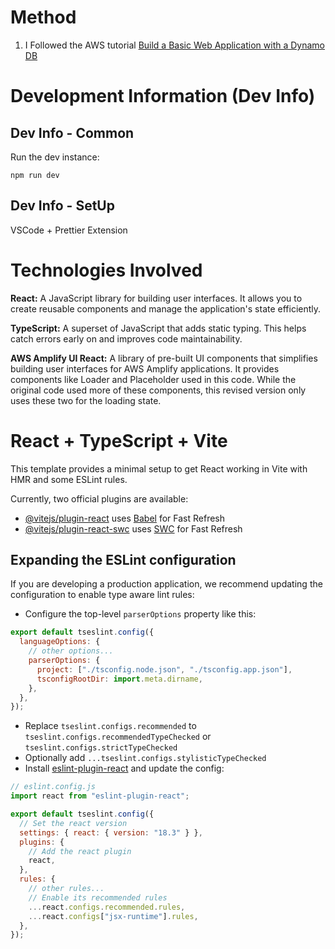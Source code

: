 # Method

1. I Followed the AWS tutorial [Build a Basic Web Application with a Dynamo DB](https://aws.amazon.com/getting-started/hands-on/build-web-app-s3-lambda-api-gateway-dynamodb/module-three/)

# Development Information (Dev Info)

## Dev Info - Common

Run the dev instance:

```
npm run dev
```

## Dev Info - SetUp

VSCode + Prettier Extension

# Technologies Involved

**React:** A JavaScript library for building user interfaces. It allows you to create reusable components and manage the application's state efficiently.

**TypeScript:** A superset of JavaScript that adds static typing. This helps catch errors early on and improves code maintainability.

**AWS Amplify UI React:** A library of pre-built UI components that simplifies building user interfaces for AWS Amplify applications. It provides components like Loader and Placeholder used in this code. While the original code used more of these components, this revised version only uses these two for the loading state.

# React + TypeScript + Vite

This template provides a minimal setup to get React working in Vite with HMR and some ESLint rules.

Currently, two official plugins are available:

- [@vitejs/plugin-react](https://github.com/vitejs/vite-plugin-react/blob/main/packages/plugin-react/README.md) uses [Babel](https://babeljs.io/) for Fast Refresh
- [@vitejs/plugin-react-swc](https://github.com/vitejs/vite-plugin-react-swc) uses [SWC](https://swc.rs/) for Fast Refresh

## Expanding the ESLint configuration

If you are developing a production application, we recommend updating the configuration to enable type aware lint rules:

- Configure the top-level `parserOptions` property like this:

```js
export default tseslint.config({
  languageOptions: {
    // other options...
    parserOptions: {
      project: ["./tsconfig.node.json", "./tsconfig.app.json"],
      tsconfigRootDir: import.meta.dirname,
    },
  },
});
```

- Replace `tseslint.configs.recommended` to `tseslint.configs.recommendedTypeChecked` or `tseslint.configs.strictTypeChecked`
- Optionally add `...tseslint.configs.stylisticTypeChecked`
- Install [eslint-plugin-react](https://github.com/jsx-eslint/eslint-plugin-react) and update the config:

```js
// eslint.config.js
import react from "eslint-plugin-react";

export default tseslint.config({
  // Set the react version
  settings: { react: { version: "18.3" } },
  plugins: {
    // Add the react plugin
    react,
  },
  rules: {
    // other rules...
    // Enable its recommended rules
    ...react.configs.recommended.rules,
    ...react.configs["jsx-runtime"].rules,
  },
});
```
